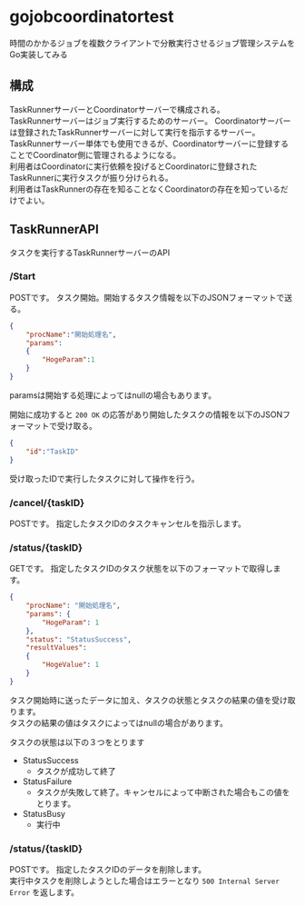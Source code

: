 # gojobcoordinatortest
時間のかかるジョブを複数クライアントで分散実行させるジョブ管理システムをGo実装してみる

## 構成
TaskRunnerサーバーとCoordinatorサーバーで構成される。  
TaskRunnerサーバーはジョブ実行するためのサーバー。 
Coordinatorサーバーは登録されたTaskRunnerサーバーに対して実行を指示するサーバー。  
TaskRunnerサーバー単体でも使用できるが、Coordinatorサーバーに登録することでCoordinator側に管理されるようになる。  
利用者はCoordinatorに実行依頼を投げるとCoordinatorに登録されたTaskRunnerに実行タスクが振り分けられる。  
利用者はTaskRunnerの存在を知ることなくCoordinatorの存在を知っているだけでよい。

## TaskRunnerAPI
タスクを実行するTaskRunnerサーバーのAPI

### /Start
POSTです。
タスク開始。開始するタスク情報を以下のJSONフォーマットで送る。

```json
{
    "procName":"開始処理名",
    "params":
    {
        "HogeParam":1
    }
}
```

paramsは開始する処理によってはnullの場合もあります。

開始に成功すると `200 OK` の応答があり開始したタスクの情報を以下のJSONフォーマットで受け取る。

```json
{
    "id":"TaskID"
}
```

受け取ったIDで実行したタスクに対して操作を行う。

### /cancel/{taskID}
POSTです。
指定したタスクIDのタスクキャンセルを指示します。

### /status/{taskID}
GETです。
指定したタスクIDのタスク状態を以下のフォーマットで取得します。

```json
{
    "procName": "開始処理名",
    "params": {
        "HogeParam": 1
    },
    "status": "StatusSuccess",
    "resultValues":
    {
        "HogeValue": 1
    }
}
```

タスク開始時に送ったデータに加え、タスクの状態とタスクの結果の値を受け取ります。  
タスクの結果の値はタスクによってはnullの場合があります。  

タスクの状態は以下の３つをとります
- StatusSuccess
    - タスクが成功して終了
- StatusFailure
    - タスクが失敗して終了。キャンセルによって中断された場合もこの値をとります。
- StatusBusy
    - 実行中

### /status/{taskID}
POSTです。
指定したタスクIDのデータを削除します。  
実行中タスクを削除しようとした場合はエラーとなり `500 Internal Server Error` を返します。


